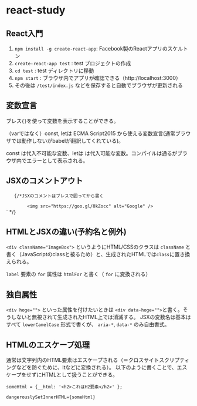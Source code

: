 # react-study

## React入門


1. `npm install -g create-react-app`: Facebook製のReactアプリのスケルトン
1. `create-react-app test` : test プロジェクトの作成
1. `cd test` : test ディレクトリに移動
1. `npm start` : ブラウザ内でアプリが確認できる（http://localhost:3000）
1. その後は `/test/index.js` などを保存すると自動でブラウザが更新される

## 変数宣言

ブレス``{}``を使って変数を表示することができる。


（varではなく）const, letは ECMA Script2015 から使える変数宣言(通常ブラウザでは動作しないがbabelが翻訳してくれている)。

const は代入不可能な変数、letは は代入可能な変数。コンパイルは通るがブラウザ内でエラーとして表示される。

## JSXのコメントアウト
`    {/*JSXのコメントはブレスで囲ってから書く
`      <div htmlFor="ImageBox">
`         <img src="https://goo.gl/0kZocc" alt="Google" />
`       </div>
`     */}


## HTMLとJSXの違い(予約名と例外)

``<div className="ImageBox">`` というようにHTML/CSSのクラスは ``className`` と書く（JavaScriptのclassと被るため）と、生成されたHTMLでは``class``に置き換えられる。

``label`` 要素の ``for`` 属性は ``htmlFor`` と書く（ ``for`` に変換される）

## 独自属性

``<div hoge="">`` といった属性を付けたいときは ``<div data-hoge="">``と書く。そうしないと無視されて生成されたHTML上では消滅する。
JSXの変数名は基本はすべて ``lowerCamelCase`` 形式で書くが、 ``aria-*``, ``data-*`` のみ自由書式。

## HTMLのエスケープ処理

通常は文字列内のHTML要素はエスケープされる（＝クロスサイトスクリプティングなどを防ぐために、ltなどに変換される）。
以下のように書くことで、エスケープをせずにHTMLとして扱うことができる。

``someHtml = {__html: '<h2>これはH2要素</h2>' };``

``dangerouslySetInnerHTML={someHtml} ``




